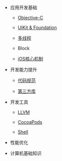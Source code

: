 
- 应用开发基础
    
    - [Objective-C](/Base/ObjcLang/index.html)

    - [UIKit & Foundation](/Base/UIKit/README)

    - [多线程](/Base/Threads/README)

    - Block

    - [iOS核心机制](/Base/CoreSys/README)

- 开发能力提升

    - [代码规范]()

    - [第三方库]()

- 开发工具

    - [LLVM]()

    - [CocoaPods]()

    - [Shell]()

- 性能优化

- 计算机基础知识
